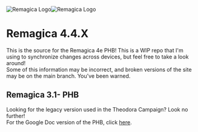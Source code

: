 ![Remagica Logo](assets/logo_dark.svg#gh-light-mode-only)![Remagica Logo](assets/logo_light.svg#gh-dark-mode-only)  
# Remagica 4.4.X 
This is the source for the Remagica 4e PHB!
This is a WIP repo that I'm using to synchronize changes across devices, but feel free to take a look around!  
Some of this information may be incorrect, and broken versions of the site may be on the main branch. You've been warned.
## Remagica 3.1- PHB
Looking for the legacy version used in the Theodora Campaign? Look no further!  
For the Google Doc version of the PHB, click [here](https://docs.google.com/document/d/1cc5nM2K04N1pf9uYKd9D7Tu8Vanmruu5nAcbfZyWCDY/edit?usp=sharing).  
